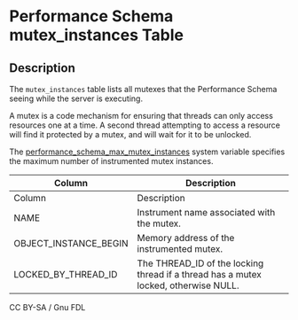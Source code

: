 
# Performance Schema mutex_instances Table

## Description


The `mutex_instances` table lists all mutexes that the Performance Schema seeing while the server is executing.


A mutex is a code mechanism for ensuring that threads can only access resources one at a time. A second thread attempting to access a resource will find it protected by a mutex, and will wait for it to be unlocked.


The [performance_schema_max_mutex_instances](../performance-schema-system-variables.md#performance_schema_max_mutex_instances) system variable specifies the maximum number of instrumented mutex instances.



| Column | Description |
| --- | --- |
| Column | Description |
| NAME | Instrument name associated with the mutex. |
| OBJECT_INSTANCE_BEGIN | Memory address of the instrumented mutex. |
| LOCKED_BY_THREAD_ID | The THREAD_ID of the locking thread if a thread has a mutex locked, otherwise NULL. |




CC BY-SA / Gnu FDL

